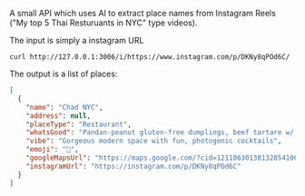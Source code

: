 A small API which uses AI to extract place names from Instagram Reels
("My top 5 Thai Resturuants in NYC" type videos).

The input is simply a instagram URL

```
curl http://127.0.0.1:3006/i/https://www.instagram.com/p/DKNy8qPOd6C/
```

The output is a list of places:

```json
[
  {
    "name": "Chad NYC",
    "address": null,
    "placeType": "Restaurant",
    "whatsGood": "Pandan-peanut gluten-free dumplings, beef tartare w/ coconut milk & rice chips, pan-seared duck breast red curry, fall-off-the-bone short rib curry, shrimp pad thai, GF fried rice, papaya salad with crab, coconut ice cream",
    "vibe": "Gorgeous modern space with fun, photogenic cocktails",
    "emoji": "🥟",
    "googleMapsUrl": "https://maps.google.com/?cid=12110630138132854106",
    "instagramUrl": "https://instagram.com/p/DKNy8qPOd6C"
  }
]
```
